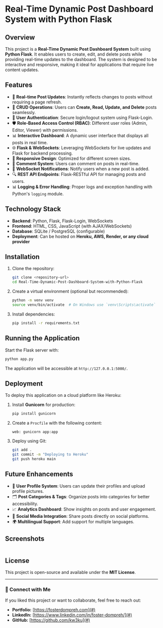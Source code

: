 # Real-Time Dynamic Post Dashboard System with Python Flask

## Overview
This project is a **Real-Time Dynamic Post Dashboard System** built using **Python Flask**. It enables users to create, edit, and delete posts while providing real-time updates to the dashboard. The system is designed to be interactive and responsive, making it ideal for applications that require live content updates.

## Features
- 🔄 **Real-time Post Updates**: Instantly reflects changes to posts without requiring a page refresh.
- 📝 **CRUD Operations**: Users can **Create, Read, Update, and Delete** posts seamlessly.
- 🔑 **User Authentication**: Secure login/logout system using Flask-Login.
- 🛡️ **Role-Based Access Control (RBAC)**: Different user roles (Admin, Editor, Viewer) with permissions.
- 📊 **Interactive Dashboard**: A dynamic user interface that displays all posts in real time.
- 🌐 **Flask & WebSockets**: Leveraging WebSockets for live updates and Flask for backend processing.
- 🎨 **Responsive Design**: Optimized for different screen sizes.
- 💬 **Comment System**: Users can comment on posts in real-time.
- 🔔 **WebSocket Notifications**: Notify users when a new post is added.
- 🔍 **REST API Endpoints**: Flask-RESTful API for managing posts and users.
- 📊 **Logging & Error Handling**: Proper logs and exception handling with Python's `logging` module.

## Technology Stack
- **Backend**: Python, Flask, Flask-Login, WebSockets
- **Frontend**: HTML, CSS, JavaScript (with AJAX/WebSockets)
- **Database**: SQLite / PostgreSQL (configurable)
- **Deployment**: Can be hosted on **Heroku, AWS, Render, or any cloud provider**

## Installation

1. Clone the repository:
   ```bash
   git clone <repository-url>
   cd Real-Time-Dynamic-Post-Dashboard-System-with-Python-Flask
   ```

2. Create a virtual environment (optional but recommended):
   ```bash
   python -m venv venv
   source venv/bin/activate  # On Windows use `venv\Scripts\activate`
   ```

3. Install dependencies:
   ```bash
   pip install -r requirements.txt
   ```

## Running the Application

Start the Flask server with:
```bash
python app.py
```
The application will be accessible at `http://127.0.0.1:5000/`.

## Deployment
To deploy this application on a cloud platform like Heroku:
1. Install **Gunicorn** for production:
   ```bash
   pip install gunicorn
   ```
2. Create a `Procfile` with the following content:
   ```
   web: gunicorn app:app
   ```
3. Deploy using Git:
   ```bash
   git add .
   git commit -m "Deploying to Heroku"
   git push heroku main
   ```

## Future Enhancements
- 📌 **User Profile System**: Users can update their profiles and upload profile pictures.
- 🗂️ **Post Categories & Tags**: Organize posts into categories for better accessibility.
- 📈 **Analytics Dashboard**: Show insights on posts and user engagement.
- 🔄 **Social Media Integration**: Share posts directly on social platforms.
- 🌍 **Multilingual Support**: Add support for multiple languages.

## Screenshots
<img scr="/scrnst/scn02.png" width="600">
<img scr="/scrnst/scn05.png" width="600">

## License
This project is open-source and available under the **MIT License**.

---
### 🔗 Connect with Me
If you liked this project or want to collaborate, feel free to reach out:
- **Portfolio:** [https://fosterdompreh.com](#)
- **LinkedIn:** [https://www.linkedin.com/in/foster-dompreh/](#)
- **GitHub:** [https://github.com/kw3ku](#)

